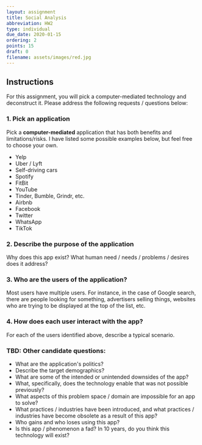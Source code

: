 ```yaml
---
layout: assignment
title: Social Analysis
abbreviation: HW2
type: individual
due_date: 2020-01-15
ordering: 2
points: 15
draft: 0
filename: assets/images/red.jpg
---
```


## Instructions
For this assignment, you will pick a computer-mediated technology and deconstruct it. Please address the following requests / questions below:

### 1. Pick an application
Pick a **computer-mediated** application that has both benefits and limitations/risks. I have listed some possible examples below, but feel free to choose your own.

* Yelp
* Uber / Lyft
* Self-driving cars
* Spotify
* FitBit
* YouTube
* Tinder, Bumble, Grindr, etc.
* Airbnb
* Facebook
* Twitter
* WhatsApp
* TikTok

### 2. Describe the purpose of the application
Why does this app exist? What human need / needs / problems / desires does it address?

### 3. Who are the users of the application?
Most users have multiple users. For instance, in the case of Google search, there are people looking for something, advertisers selling things, websites who are trying to be displayed at the top of the list, etc.

### 4. How does each user interact with the app?
For each of the users identified above, describe a typical scenario.

### TBD: Other candidate questions:
* What are the application's politics?
* Describe the target demographics?
* What are some of the intended or unintended downsides of the app?
* What, specifically, does the technology enable that was not possible previously?
* What aspects of this problem space / domain are impossible for an app to solve?
* What practices / industries have been introduced, and what practices / industries have become obsolete as a result of this app?
* Who gains and who loses using this app?
* Is this app / phenomenon a fad? In 10 years, do you think this technology will exist?